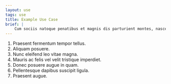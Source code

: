 ```yaml
---
layout: use
tags: use
title: Example Use Case
brief: |
    Cum sociis natoque penatibus et magnis dis parturient montes, nascetur ridiculus mus.
---
```


1. Praesent fermentum tempor tellus.
2. Aliquam posuere.
3. Nunc eleifend leo vitae magna.
4. Mauris ac felis vel velit tristique imperdiet.
5. Donec posuere augue in quam.
6. Pellentesque dapibus suscipit ligula.
7. Praesent augue.
